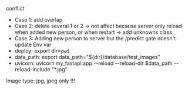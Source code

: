 conflict 
- Case 1: add overlap
- Case 2: delete several 1 or 2 -> not affect because server only reload when added new person, or when restart -> add unknowns class 
- Case 3: Adding new person to server but the /predict gate doesn't update 
Env var
- deploy: export dir=`pwd` 
- data_path: export data_path="${dir}/database/test_images"
- uvicorn: uvicorn my_fastapi:app --reload --reload-dir $data_path --reload-include "*.jpg"

Image type:
jpg, jpeg only !!!